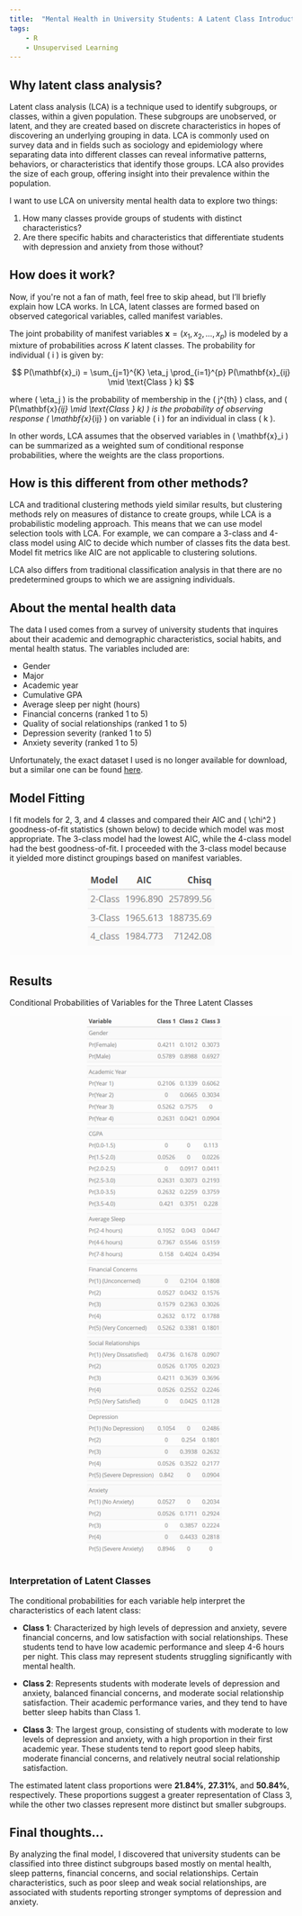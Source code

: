 ```yaml
---
title:  "Mental Health in University Students: A Latent Class Introduction and Analysis"
tags:
    - R
    - Unsupervised Learning
---
```


<!-- <script type="text/javascript" async
  src="https://cdnjs.cloudflare.com/ajax/libs/mathjax/2.7.7/MathJax.js?config=TeX-MML-AM_CHTML">
</script> -->

<!--more-->

## Why latent class analysis?

Latent class analysis (LCA) is a technique used to identify subgroups, or classes, within a given population. These subgroups are unobserved, or latent, and they are created based on discrete characteristics in hopes of discovering an underlying grouping in data. LCA is commonly used on survey data and in fields such as sociology and epidemiology where separating data into different classes can reveal informative patterns, behaviors, or characteristics that identify those groups. LCA also provides the size of each group, offering insight into their prevalence within the population.

I want to use LCA on university mental health data to explore two things:
1. How many classes provide groups of students with distinct characteristics?
2. Are there specific habits and characteristics that differentiate students with depression and anxiety from those without?

## How does it work?

Now, if you're not a fan of math, feel free to skip ahead, but I’ll briefly explain how LCA works. In LCA, latent classes are formed based on observed categorical variables, called manifest variables.

The joint probability of manifest variables $\mathbf{x} = (x_1, x_2, \dots, x_p)$ is modeled by a mixture of probabilities across $K$ latent classes. The probability for individual \( i \) is given by:

$$ P(\mathbf{x}_i) = \sum_{j=1}^{K} \eta_j \prod_{i=1}^{p} P(\mathbf{x}_{ij} \mid \text{Class } k) $$

where \( \eta_j \) is the probability of membership in the \( j^{th} \) class, and \( P(\mathbf{x}_{ij} \mid \text{Class } k) \) is the probability of observing response \( \mathbf{x}_{ij} \) on variable \( i \) for an individual in class \( k \).

In other words, LCA assumes that the observed variables in \( \mathbf{x}_i \) can be summarized as a weighted sum of conditional response probabilities, where the weights are the class proportions.

## How is this different from other methods?

LCA and traditional clustering methods yield similar results, but clustering methods rely on measures of distance to create groups, while LCA is a probabilistic modeling approach. This means that we can use model selection tools with LCA. For example, we can compare a 3-class and 4-class model using AIC to decide which number of classes fits the data best. Model fit metrics like AIC are not applicable to clustering solutions.

LCA also differs from traditional classification analysis in that there are no predetermined groups to which we are assigning individuals.

## About the mental health data

The data I used comes from a survey of university students that inquires about their academic and demographic characteristics, social habits, and mental health status. The variables included are:
- Gender
- Major
- Academic year
- Cumulative GPA
- Average sleep per night (hours)
- Financial concerns (ranked 1 to 5)
- Quality of social relationships (ranked 1 to 5)
- Depression severity (ranked 1 to 5)
- Anxiety severity (ranked 1 to 5)

Unfortunately, the exact dataset I used is no longer available for download, but a similar one can be found [here](https://www.kaggle.com/datasets/sonia22222/students-mental-health-assessments).

## Model Fitting

I fit models for 2, 3, and 4 classes and compared their AIC and \( \chi^2 \) goodness-of-fit statistics (shown below) to decide which model was most appropriate. The 3-class model had the lowest AIC, while the 4-class model had the best goodness-of-fit. I proceeded with the 3-class model because it yielded more distinct groupings based on manifest variables.

![model comparison metrics](https://raw.githubusercontent.com/katelynnelson38/my-blog/main/theme/img/lca_post/class_size.png)

<!-- | **Model**  | **AIC**  | **Chi-Square Statistic** |
|------------|---------|------------------------|
| 2-Class   | 1977.63 | 146868                 |
| 3-Class   | 1953.11 | 226491                 |
| 4-Class   | 2011.34 | 113801                 | -->

## Results

Conditional Probabilities of Variables for the Three Latent Classes

![conditional probabilities](https://raw.githubusercontent.com/katelynnelson38/my-blog/main/theme/img/lca_post/conditional_probs.png)

<!-- 
| **Variable**              | **Class 1** | **Class 2** | **Class 3** |
|--------------------------|------------|------------|------------|
| **Gender**               |            |            |            |
| Pr(Female)               | 0.4211     | 0.1012     | 0.3073     |
| Pr(Male)                 | 0.5789     | 0.8988     | 0.6927     |
| **Academic Year**        |            |            |            |
| Pr(Year 1)               | 0.2106     | 0.1339     | 0.6062     |
| Pr(Year 2)               | 0.0000     | 0.0665     | 0.3034     |
| Pr(Year 3)               | 0.5262     | 0.7575     | 0.0000     |
| Pr(Year 4)               | 0.2631     | 0.0421     | 0.0904     |
| **CGPA**                 |            |            |            |
| Pr(0.0-1.5)               | 0.0000     | 0.0000     | 0.1130     |
| Pr(1.5-2.0)               | 0.0526     | 0.0000     | 0.0226     |
| Pr(2.0-2.5)               | 0.0000     | 0.0917     | 0.0411     |
| Pr(2.5-3.0)               | 0.2631     | 0.3073     | 0.2193     |
| Pr(3.0-3.5)               | 0.2632     | 0.2259     | 0.3759     |
| Pr(3.5-4.0)               | 0.4210     | 0.3751     | 0.2280     |
| **Average Sleep**        |            |            |            |
| Pr(2-4 hours)               | 0.1052     | 0.0430     | 0.0447     |
| Pr(4-6 hours)               | 0.7367     | 0.5546     | 0.5159     |
| Pr(7-8 hours)               | 0.1580     | 0.4024     | 0.4394     |
| **Financial Concerns**        |            |            |            |
| Pr(1)(Unconcerned)  | 0.0000     | 0.2104     | 0.1808     |
| Pr(2)               | 0.0527     | 0.0432     | 0.1576     |
| Pr(3)               | 0.1579     | 0.2363     | 0.3026     |
| Pr(4)               | 0.2632     | 0.1720     | 0.1788     |
| Pr(5)(Very Concerned)| 0.5262     | 0.3381     | 0.1801     |
| **Social Relationships**        |            |            |            |
| Pr(1)(Dissatisfied) | 0.4736     | 0.1678     | 0.0907     |
| Pr(2)               | 0.0526     | 0.1705     | 0.2023     |
| Pr(3)               | 0.4221     | 0.3639     | 0.3696     |
| Pr(4)               | 0.0526     | 0.2552     | 0.2246     |
| Pr(5)(Satisfied)    | 0.0000     | 0.0425     | 0.1128     |
| **Depression**        |            |            |            |
| Pr(1)(No Depression)| 0.1054     | 0.0000     | 0.2486     |
| Pr(2)               | 0.0000     | 0.2540     | 0.1801     |
| Pr(3)               | 0.0000     | 0.3938     | 0.2632     |
| Pr(4)               | 0.0526     | 0.3522     | 0.2177     |
| Pr(5)(Severe Depression)| 0.8420     | 0.0000     | 0.0904     |
| **Anxiety**        |            |            |            |
| Pr(1)(No Anxiety)   | 0.0527     | 0.0000     | 0.2034     |
| Pr(2)               | 0.0526     | 0.1711     | 0.2924     |
| Pr(3)               | 0.0000     | 0.3857     | 0.2224     |
| Pr(4)               | 0.0000     | 0.4433     | 0.2818     |
| Pr(5)(Severe Anxiety)| 0.8946     | 0.0000     | 0.0000     | -->

### Interpretation of Latent Classes

The conditional probabilities for each variable help interpret the characteristics of each latent class:

- **Class 1**: Characterized by high levels of depression and anxiety, severe financial concerns, and low satisfaction with social relationships. These students tend to have low academic performance and sleep 4-6 hours per night. This class may represent students struggling significantly with mental health.

- **Class 2**: Represents students with moderate levels of depression and anxiety, balanced financial concerns, and moderate social relationship satisfaction. Their academic performance varies, and they tend to have better sleep habits than Class 1.

- **Class 3**: The largest group, consisting of students with moderate to low levels of depression and anxiety, with a high proportion in their first academic year. These students tend to report good sleep habits, moderate financial concerns, and relatively neutral social relationship satisfaction.

The estimated latent class proportions were **21.84%**, **27.31%**, and **50.84%**, respectively. These proportions suggest a greater representation of Class 3, while the other two classes represent more distinct but smaller subgroups.

## Final thoughts...

By analyzing the final model, I discovered that university students can be classified into three distinct subgroups based mostly on mental health, sleep patterns, financial concerns, and social relationships. Certain characteristics, such as poor sleep and weak social relationships, are associated with students reporting stronger symptoms of depression and anxiety.


